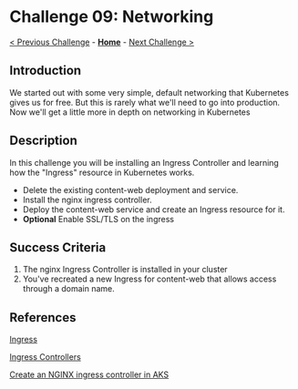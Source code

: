 # Challenge 09: Networking

[< Previous Challenge](./08-helm.md) - **[Home](../README.md)** - [Next Challenge >](./10-opsmonitoring.md)

## Introduction

We started out with some very simple, default networking that Kubernetes gives us for free. But this is rarely what we'll need to go into production. Now we'll get a little more in depth on networking in Kubernetes

## Description

In this challenge you will be installing an Ingress Controller and learning how the "Ingress" resource in Kubernetes works. 

- Delete the existing content-web deployment and service.
- Install the nginx ingress controller.
- Deploy the content-web service and create an Ingress resource for it. 
- **Optional** Enable SSL/TLS on the ingress

## Success Criteria

1. The nginx Ingress Controller is installed in your cluster
1. You've recreated a new Ingress for content-web that allows access through a domain name.


## References

[Ingress](https://kubernetes.io/docs/concepts/services-networking/ingress/)

[Ingress Controllers](https://kubernetes.io/docs/concepts/services-networking/ingress-controllers/)

[Create an NGINX ingress controller in AKS](https://docs.microsoft.com/en-us/azure/aks/ingress-basic)
